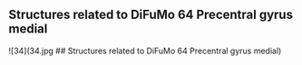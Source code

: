 


## Structures related to DiFuMo 64 Precentral gyrus medial

![34](34.jpg ## Structures related to DiFuMo 64 Precentral gyrus medial)